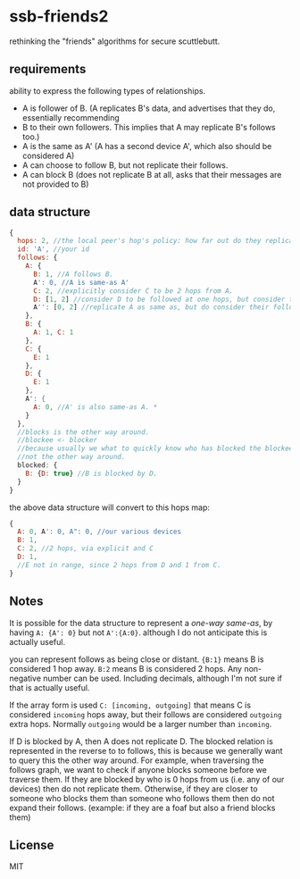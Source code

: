 # ssb-friends2

rethinking the "friends" algorithms for secure scuttlebutt.

## requirements

ability to express the following types of relationships.

* A is follower of B. (A replicates B's data, and advertises that they do, essentially recommending
* B to their own followers. This implies that A may replicate B's follows too.)
* A is the same as A' (A has a second device A', which also should be considered A)
* A can choose to follow B, but not replicate their follows.
* A can block B (does not replicate B at all, asks that their messages are not provided to B)

## data structure

``` js
{
  hops: 2, //the local peer's hop's policy: how far out do they replicate
  id: 'A', //your id
  follows: {
    A: {
      B: 1, //A follows B.
      A': 0, //A is same-as A'
      C: 2, //explicitly consider C to be 2 hops from A.
      D: [1, 2] //consider D to be followed at one hops, but consider their follows to be 3 hops away.
      A'': [0, 2] //replicate A as same as, but do consider their follows to be 2 hops out.
    },
    B: {
      A: 1, C: 1
    },
    C: {
      E: 1
    },
    D: {
      E: 1
    },
    A': {
      A: 0, //A' is also same-as A. *
    }
  },
  //blocks is the other way around.
  //blockee <- blocker
  //because usually we what to quickly know who has blocked the blockee,
  //not the other way around.
  blocked: {
    B: {D: true} //B is blocked by D.
  }
}
```

the above data structure will convert to this hops map:

``` js
{
  A: 0, A': 0, A": 0, //our various devices
  B: 1,
  C: 2, //2 hops, via explicit and C
  D: 1,
  //E not in range, since 2 hops from D and 1 from C.
}
```

## Notes

It is possible for the data structure to represent a _one-way same-as_,
by having `A: {A': 0}` but not `A':{A:0}`. although I do not anticipate this is actually useful.

you can represent follows as being close or distant. `{B:1}` means B is considered 1 hop away.
`B:2` means B is considered 2 hops. Any non-negative number can be used. Including decimals,
although I'm not sure if that is actually useful.

If the array form is used `C: [incoming, outgoing]` that means C is considered `incoming` hops away,
but their follows are considered `outgoing` extra hops. Normally `outgoing` would be a larger number
than `incoming`.

If D is blocked by A, then A does not replicate D. The blocked relation is represented
in the reverse to to follows, this is because we generally want to query this the other way around.
For example, when traversing the follows graph, we want to check if anyone blocks someone
before we traverse them. If they are blocked by who is 0 hops from us (i.e. any of our devices)
then do not replicate them. Otherwise, if they are closer to someone who blocks them than
someone who follows them then do not expand their follows. (example: if they are a foaf
but also a friend blocks them)


## License

MIT

